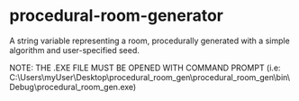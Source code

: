 # procedural-room-generator
A string variable representing a room, procedurally generated with a simple algorithm and user-specified seed.

NOTE: THE .EXE FILE MUST BE OPENED WITH COMMAND PROMPT (i.e: C:\Users\myUser\Desktop\procedural_room_gen\procedural_room_gen\bin\Debug\procedural_room_gen.exe)
